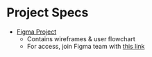 # Project Specs

-   [Figma Project](https://www.figma.com/files/project/41600251/Team-project?fuid=1035818375246347944)
    -   Contains wireframes & user flowchart
    -   For access, join Figma team with [this link](https://www.figma.com/team_invite/redeem/mgy4K3nDZhsTY1AQhYZ8VC)
